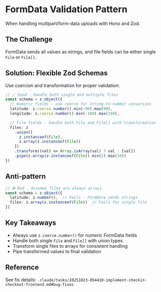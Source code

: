 # FormData Validation Pattern

When handling multipart/form-data uploads with Hono and Zod.

## The Challenge

FormData sends all values as strings, and file fields can be either single `File` or `File[]`.

## Solution: Flexible Zod Schemas

Use coercion and transformation for proper validation:

```typescript
// ✅ Good - Handle both single and multiple files
const schema = z.object({
  // Numeric fields - use coerce for string-to-number conversion
  latitude: z.coerce.number().min(-90).max(90),
  longitude: z.coerce.number().min(-180).max(180),

  // File fields - handle both File and File[] with transformation
  files: z
    .union([
      z.instanceof(File),
      z.array(z.instanceof(File))
    ])
    .transform((val) => Array.isArray(val) ? val : [val])
    .pipe(z.array(z.instanceof(File)).min(1).max(10))
})
```

## Anti-pattern

```typescript
// ❌ Bad - Assumes files are always arrays
const schema = z.object({
  latitude: z.number(),  // Fails - FormData sends strings
  files: z.array(z.instanceof(File))  // Fails for single file
})
```

## Key Takeaways

- Always use `z.coerce.number()` for numeric FormData fields
- Handle both single `File` and `File[]` with union types
- Transform single files to arrays for consistent handling
- Pipe transformed values to final validation

## Reference

See fix details: `.claude/tasks/20251023-054410-implement-checkin-checkout-frontend.md#bug-fixes`

